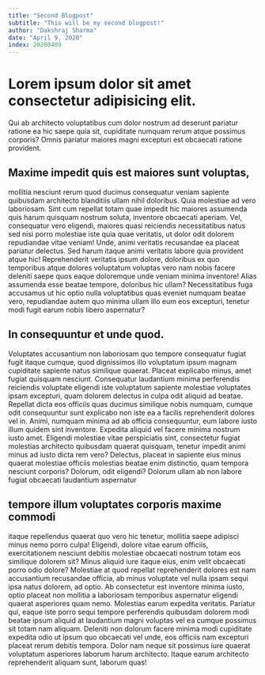```yaml
---
title: "Second Blogpost"
subtitle: "This will be my second blogpost!"
author: "Dakshraj Sharma"
date: "April 9, 2020"
index: 20200409
---
```


# Lorem ipsum dolor sit amet consectetur adipisicing elit. 

Qui ab architecto voluptatibus cum dolor nostrum ad deserunt pariatur ratione ea hic saepe quia sit, cupiditate numquam rerum atque possimus corporis? Omnis pariatur maiores magni excepturi est obcaecati ratione provident. 

## Maxime impedit quis est maiores sunt voluptas, 

mollitia nesciunt rerum quod ducimus consequatur veniam sapiente quibusdam architecto blanditiis ullam nihil doloribus. Quia molestiae ad vero laboriosam. Sint cum repellat totam quae impedit hic maiores assumenda quis harum quisquam nostrum soluta, inventore obcaecati aperiam. Vel, consequatur vero eligendi, maiores quasi reiciendis necessitatibus natus sed nisi porro molestiae iste quia quae veritatis, ut dolor odit dolorem repudiandae vitae veniam! Unde, animi veritatis recusandae ea placeat pariatur delectus. Sed harum itaque animi veritatis labore quia provident atque hic! Reprehenderit veritatis ipsum dolore, doloribus ex quo temporibus atque dolores voluptatum voluptas vero nam nobis facere deleniti saepe quos eaque doloremque unde veniam minima inventore! Alias assumenda esse beatae tempore, doloribus hic ullam? Necessitatibus fuga accusamus ut hic optio nulla voluptatibus quas eveniet numquam beatae vero, repudiandae autem quo minima ullam illo eum eos excepturi, tenetur modi fugit earum nobis libero aspernatur? 

## In consequuntur et unde quod. 

Voluptates accusantium non laboriosam quo tempore consequatur fugiat fugit itaque cumque, quod dignissimos illo voluptatum ipsum magnam cupiditate sapiente natus similique quaerat. Placeat explicabo minus, amet fugiat quisquam nesciunt. Consequatur laudantium minima perferendis reiciendis voluptate eligendi iste voluptatum sapiente molestiae voluptates ipsam excepturi, quam dolorem delectus in culpa odit aliquid ad beatae. Repellat dicta eos officiis quas ducimus similique nobis numquam, cumque odit consequuntur sunt explicabo non iste ea a facilis reprehenderit dolores vel in. Animi, numquam minima ad ab officia consequuntur, eum labore iusto illum quidem sint inventore. Expedita aliquid vel facere minima nostrum iusto amet. Eligendi molestiae vitae perspiciatis sint, consectetur fugiat molestias architecto quibusdam quaerat quisquam, tenetur impedit animi minus ad iusto dicta rem vero? Delectus, placeat in sapiente eius minus quaerat molestiae officiis molestias beatae enim distinctio, quam tempora nesciunt corporis? Dolorum, odit eligendi? Dolorum ullam ab non labore fugiat obcaecati laudantium aspernatur 

## tempore illum voluptates corporis maxime commodi

itaque repellendus quaerat quo vero hic tenetur, mollitia saepe adipisci minus nemo porro culpa! Eligendi, dolore vitae earum officiis, exercitationem nesciunt debitis molestiae obcaecati nostrum totam eos similique dolorem sit? Minus aliquid iure itaque eius, enim velit obcaecati porro odio dolore? Molestiae at quod repellat reprehenderit dolores est nam accusantium recusandae officia, ab minus voluptate vel nulla ipsam sequi ipsa natus dolorem, ad optio. Ab consectetur est inventore minima iusto, optio placeat non mollitia a laboriosam temporibus aspernatur eligendi quaerat asperiores quam nemo. Molestias earum expedita veritatis. Pariatur qui, eaque iste porro sequi tempore perferendis quibusdam dolorem modi beatae ipsum aliquid at laudantium magni voluptas vel ea cumque possimus sit totam nam aliquam. Deleniti non dolorum facere minima modi cupiditate expedita odio ut ipsum quo obcaecati vel unde, eos officiis nam excepturi placeat rerum debitis tempora. Dolor nam neque sit possimus iure quaerat voluptatum asperiores laborum harum architecto. Itaque earum architecto reprehenderit aliquam sunt, laborum quas!
